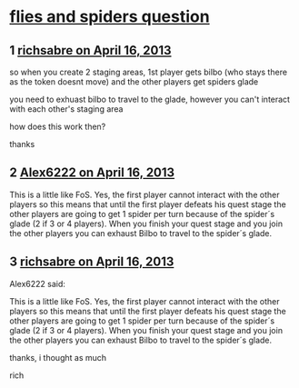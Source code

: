 # [flies and spiders question](https://community.fantasyflightgames.com/topic/82441-flies-and-spiders-question/)

## 1 [richsabre on April 16, 2013](https://community.fantasyflightgames.com/topic/82441-flies-and-spiders-question/?do=findComment&comment=785626)

so when you create 2 staging areas, 1st player gets bilbo (who stays there as the token doesnt move) and the other players get spiders glade

you need to exhuast bilbo to travel to the glade, however you can't interact with each other's staging area

how does this work then?

thanks

## 2 [Alex6222 on April 16, 2013](https://community.fantasyflightgames.com/topic/82441-flies-and-spiders-question/?do=findComment&comment=785738)

This is a little like FoS. Yes, the first player cannot interact with the other players so this means that until the first player defeats his quest stage the other players are going to get 1 spider per turn because of the spider´s glade (2 if 3 or 4 players). When you finish your quest stage and you join the other players you can exhaust Bilbo to travel to the spider´s glade.

## 3 [richsabre on April 16, 2013](https://community.fantasyflightgames.com/topic/82441-flies-and-spiders-question/?do=findComment&comment=785741)

Alex6222 said:

This is a little like FoS. Yes, the first player cannot interact with the other players so this means that until the first player defeats his quest stage the other players are going to get 1 spider per turn because of the spider´s glade (2 if 3 or 4 players). When you finish your quest stage and you join the other players you can exhaust Bilbo to travel to the spider´s glade.



thanks, i thought as much

rich

